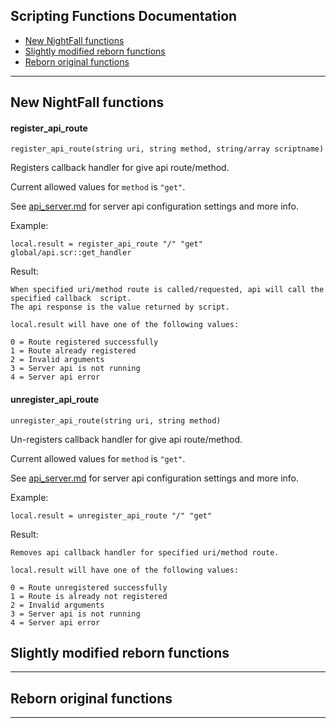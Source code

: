 
## Scripting Functions Documentation

 - [New NightFall functions](#New-NightFall-functions)
 - [Slightly modified reborn functions](#Slightly-modified-reborn-unctions)
 - [Reborn original functions](#Reborn-original-functions)
---
## New NightFall functions

#### register_api_route
	register_api_route(string uri, string method, string/array scriptname)
Registers callback handler for give api route/method.

Current allowed values for `method` is `"get"`.

See [api_server.md](docs/api_server.md) for server api configuration settings and more info.

Example:
```
local.result = register_api_route "/" "get" global/api.scr::get_handler
```
Result:
```
When specified uri/method route is called/requested, api will call the specified callback  script.
The api response is the value returned by script.

local.result will have one of the following values:

0 = Route registered successfully
1 = Route already registered
2 = Invalid arguments
3 = Server api is not running
4 = Server api error

```

#### unregister_api_route
	unregister_api_route(string uri, string method)
Un-registers callback handler for give api route/method.

Current allowed values for `method` is `"get"`.

See [api_server.md](docs/api_server.md) for server api configuration settings and more info.

Example:
```
local.result = unregister_api_route "/" "get"
```
Result:
```
Removes api callback handler for specified uri/method route.

local.result will have one of the following values:

0 = Route unregistered successfully
1 = Route is already not registered
2 = Invalid arguments
3 = Server api is not running
4 = Server api error

```

## Slightly modified reborn functions
---

## Reborn original functions
---
